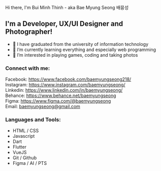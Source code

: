 <p>Hi there, I'm Bui Minh Thinh - aka Bae Myung Seong 배뮹성<p>

<h2>I'm a Developer, UX/UI Designer and Photographer!</h2>

<!-- <div>
  <iframe src="https://my.spline.design/miniroomcopy-7e1d42617a94b3e774296572acead5d0/" frameborder='0' width='100%' height='100%'></iframe>
</div> -->

- 🌱 I have graduated from the university of information technology
- 📖 I’m currently learning everything and especially web programming
- 👀 I’m interested in playing games, coding and taking photos

<h3>Connect with me:</h3>

Facebook: https://www.facebook.com/baemyungseong218/
<br>Instagram: https://www.instagram.com/baemyungseong/
<br>Linkedin: https://www.linkedin.com/in/baemyungseong/
<br>Behance: https://www.behance.net/baemyungseong
<br>Figma: https://www.figma.com/@baemyungseong
<br>Email: baemyungseong@gmail.com

<h3>Languages and Tools:</h3>

- HTML / CSS
- Javascript
- Dart
- Flutter
- VueJS
- Git / Github
- Figma / AI / PTS

<!---
baemyungseong/baemyungseong is a ✨ special ✨ repository because its `README.md` (this file) appears on your GitHub profile.
You can click the Preview link to take a look at your changes.
--->
